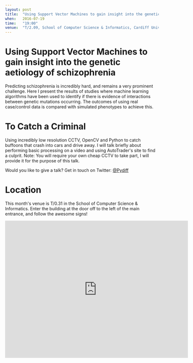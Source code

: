 ```yaml
---
layout: post
title:  "Using Support Vector Machines to gain insight into the genetic aetiology of schizophrenia"
when:   2016-07-19
time:   "19:00"
venue:  "T/2.09, School of Computer Science & Informatics, Cardiff University"
---
```


# Using Support Vector Machines to gain insight into the genetic aetiology of schizophrenia

Predicting schizophrenia is incredibly hard, and remains a very prominent
challenge. Here I present the results of studies where machine learning
algorithms have been used to identify if there is evidence of interactions
between genetic mutations occurring. The outcomes of using real case/control
data is compared with simulated phenotypes to achieve this.

# To Catch a Criminal

Using incredibly low resolution CCTV, OpenCV and Python to catch buffoons that crash 
into cars and drive away. I will talk briefly about performing basic processing
on a video and using AutoTrader's site to find a culprit.
Note: You will require your own cheap CCTV to take part, I will provide it
for the purpose of this talk.

Would you like to give a talk? Get in touch on Twitter: [@Pydiff](https://twitter.com/PyDiff)

# Location

This month's venue is T/0.31 in the School of Computer Science & Informatics. Enter the building at the door off to the left of the main entrance, and follow the awesome signs!

<iframe src="https://www.google.com/maps/embed?pb=!1m18!1m12!1m3!1d2484.5563658121855!2d-3.1726044842308547!3d51.4846569796314!2m3!1f0!2f0!3f0!3m2!1i1024!2i768!4f13.1!3m3!1m2!1s0x486e1cb8742c46f5%3A0xc620b871e5d19cac!2sTrevithick+Bldg%2C+Cardiff+CF24!5e0!3m2!1sen!2suk!4v1456917752266" width="600" height="450" frameborder="0" style="border:0" allowfullscreen>&nbsp;</iframe>

